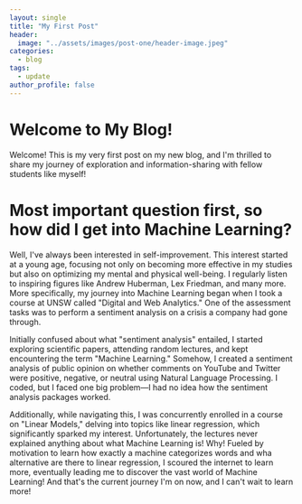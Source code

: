 ```yaml
---
layout: single
title: "My First Post"
header:
  image: "../assets/images/post-one/header-image.jpeg"
categories:
  - blog
tags:
  - update
author_profile: false
---
```


# Welcome to My Blog!

Welcome! This is my very first post on my new blog, and I'm thrilled to share my journey of exploration and information-sharing with fellow students like myself!

# Most important question first, so how did I get into Machine Learning?

Well, I've always been interested in self-improvement. This interest started at a young age, focusing not only on becoming more effective in my studies but also on optimizing my mental and physical well-being. I regularly listen to inspiring figures like Andrew Huberman, Lex Friedman, and many more. More specifically, my journey into Machine Learning began when I took a course at UNSW called "Digital and Web Analytics." One of the assessment tasks was to perform a sentiment analysis on a crisis a company had gone through.

Initially confused about what "sentiment analysis" entailed, I started exploring scientific papers, attending random lectures, and kept encountering the term "Machine Learning." Somehow, I created a sentiment analysis of public opinion on whether comments on YouTube and Twitter were positive, negative, or neutral using Natural Language Processing. I coded, but I faced one big problem—I had no idea how the sentiment analysis packages worked.

Additionally, while navigating this, I was concurrently enrolled in a course on "Linear Models," delving into topics like linear regression, which significantly sparked my interest. Unfortunately, the lectures never explained anything about what Machine Learning is! Why! Fueled by motivation to learn how exactly a machine categorizes words and wha alternative are there to linear regression, I scoured the internet to learn more, eventually leading me to discover the vast world of Machine Learning! And that's the current journey I'm on now, and I can't wait to learn more!
